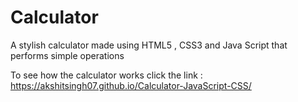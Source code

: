 # Calculator

A stylish calculator made using HTML5 , CSS3 and Java Script that performs simple operations

To see how the calculator works click the link : 
https://akshitsingh07.github.io/Calculator-JavaScript-CSS/
